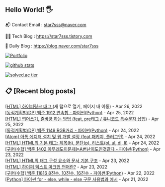 ## Hello World! 🖐

📬 Contact Email : star7sss@naver.com

👨‍💻 Tech Blog : https://star7sss.tistory.com

🤪 Daily Blog : https://blog.naver.com/star7sss

[![Portfolio](https://img.shields.io/badge/Portfolio-%23000000.svg?style=for-the-badge&logo=firefox&logoColor=#FF7139)](https://fern-way-13f.notion.site/Jang-Thang-3b7b327981a2456c8ee5952eadb848b9)

[![github stats](https://github-readme-stats.vercel.app/api?username=jangThang&show_icons=true&hide_border=False)](https://star7sss.tistory.com)

[![solved.ac tier](http://mazassumnida.wtf/api/v2/generate_badge?boj=star7sss)](https://solved.ac/star7sss)

## 📋 [Recent blog posts]
[[HTML] 하이퍼링크 태그 <a> (새 탭으로 열기, 페이지 내 이동)](https://star7sss.tistory.com/494) - Apr 26, 2022<br>
[[동적계획법/DP] 백준 1912 연속합 - 파이썬(Python)](https://star7sss.tistory.com/332) - Apr 25, 2022<br>
[[HTML] 띄어쓰기, 줄바꿈 하는 방법 (feat, pre태그 / 유니코드 특수문자 삽입)](https://star7sss.tistory.com/485) - Apr 25, 2022<br>
[[동적계획법/DP] 백준 1149 RGB거리 - 파이썬(Python)](https://star7sss.tistory.com/329) - Apr 24, 2022<br>
[[Atom] 아톰 에디터 설치 및 웹 개발 설정 (feat 패키지, 플러그인)](https://star7sss.tistory.com/474) - Apr 24, 2022<br>
[[HTML] HTML의 기본 태그: 제목(h), 문단(p), 리스트(ol, ul, dl, li)](https://star7sss.tistory.com/484) - Apr 24, 2022<br>
[[구현/수학] 백준 1402 아무래도이문제는A번난이도인것같다 - 파이썬(Python)](https://star7sss.tistory.com/328) - Apr 23, 2022<br>
[[HTML] HTML의 태그 구성 요소와 문서 기본 구조](https://star7sss.tistory.com/475) - Apr 23, 2022<br>
[[HTML] 하이퍼 텍스트 마크업 언어란?](https://star7sss.tistory.com/473) - Apr 23, 2022<br>
[[구현/수학] 백준 11816 8진수, 10진수, 16진수 - 파이썬(Python)](https://star7sss.tistory.com/327) - Apr 22, 2022<br>
[[Python] 파이썬 for - else, while - else 구문 사용법과 예시](https://star7sss.tistory.com/464) - Apr 21, 2022<br>

